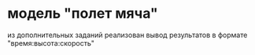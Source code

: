 # модель "полет мяча"
из дополнительных заданий реализован вывод результатов в формате "время:высота:скорость"
